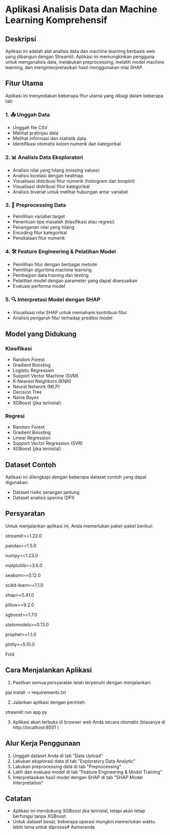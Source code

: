 # Aplikasi Analisis Data dan Machine Learning Komprehensif
## Deskripsi
Aplikasi ini adalah alat analisis data dan machine learning berbasis web yang dibangun dengan Streamlit. Aplikasi ini memungkinkan pengguna untuk menganalisis data, melakukan preprocessing, melatih model machine learning, dan menginterpretasikan hasil menggunakan nilai SHAP.

## Fitur Utama
Aplikasi ini menyediakan beberapa fitur utama yang dibagi dalam beberapa tab:

### 1. 📤 Unggah Data
- Unggah file CSV
- Melihat pratinjau data
- Melihat informasi dan statistik data
- Identifikasi otomatis kolom numerik dan kategorikal
### 2. 📊 Analisis Data Eksploratori
- Analisis nilai yang hilang (missing values)
- Analisis korelasi dengan heatmap
- Visualisasi distribusi fitur numerik (histogram dan boxplot)
- Visualisasi distribusi fitur kategorikal
- Analisis bivariat untuk melihat hubungan antar variabel
### 3. 🔄 Preprocessing Data
- Pemilihan variabel target
- Penentuan tipe masalah (klasifikasi atau regresi)
- Penanganan nilai yang hilang
- Encoding fitur kategorikal
- Penskalaan fitur numerik
### 4. 🛠️ Feature Engineering & Pelatihan Model
- Pemilihan fitur dengan berbagai metode
- Pemilihan algoritma machine learning
- Pembagian data training dan testing
- Pelatihan model dengan parameter yang dapat disesuaikan
- Evaluasi performa model
### 5. 🔍 Interpretasi Model dengan SHAP
- Visualisasi nilai SHAP untuk memahami kontribusi fitur
- Analisis pengaruh fitur terhadap prediksi model
## Model yang Didukung
### Klasifikasi
- Random Forest
- Gradient Boosting
- Logistic Regression
- Support Vector Machine (SVM)
- K-Nearest Neighbors (KNN)
- Neural Network (MLP)
- Decision Tree
- Naive Bayes
- XGBoost (jika terinstal)

### Regresi
- Random Forest
- Gradient Boosting
- Linear Regression
- Support Vector Regression (SVR)
- XGBoost (jika terinstal)

## Dataset Contoh
Aplikasi ini dilengkapi dengan beberapa dataset contoh yang dapat digunakan:

- Dataset risiko serangan jantung
- Dataset analisis sperma (DFI)

## Persyaratan
Untuk menjalankan aplikasi ini, Anda memerlukan paket-paket berikut:


streamlit>=1.22.0

pandas>=1.5.0

numpy>=1.23.0

matplotlib>=3.6.0

seaborn>=0.12.0

scikit-learn>=1.1.0

shap>=0.41.0

pillow>=9.2.0

xgboost>=1.7.0

statsmodels>=0.13.0

prophet>=1.1.0

plotly>=5.10.0

Fold

## Cara Menjalankan Aplikasi
1. Pastikan semua persyaratan telah terpenuhi dengan menjalankan:

pip install -r requirements.txt

2. Jalankan aplikasi dengan perintah:

streamlit run app.py

3. Aplikasi akan terbuka di browser web Anda secara otomatis (biasanya di http://localhost:8501 )

## Alur Kerja Penggunaan
1. Unggah dataset Anda di tab "Data Upload"
2. Lakukan eksplorasi data di tab "Exploratory Data Analytic"
3. Lakukan preprocessing data di tab "Preprocessing"
4. Latih dan evaluasi model di tab "Feature Engineering & Model Training"
5. Interpretasikan hasil model dengan SHAP di tab "SHAP Model Interpretation"
## Catatan
- Aplikasi ini mendukung XGBoost jika terinstal, tetapi akan tetap berfungsi tanpa XGBoost
- Untuk dataset besar, beberapa operasi mungkin memerlukan waktu lebih lama untuk diproses#   A s m e r a n d a  
 
